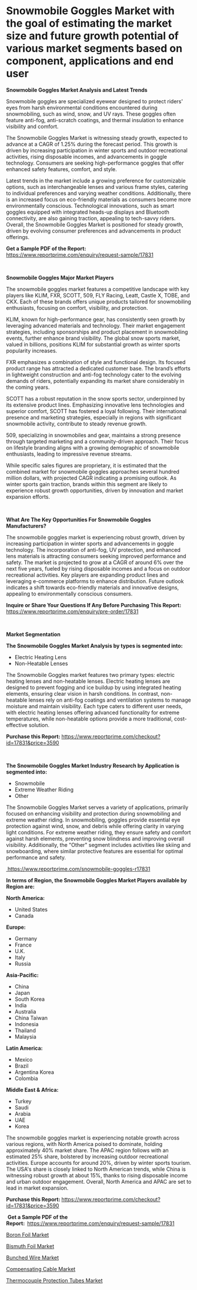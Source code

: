 <p><h1>Snowmobile Goggles Market with the goal of estimating the market size and future growth potential of various market segments based on component, applications and end user</h1></p><p><strong>Snowmobile Goggles Market Analysis and Latest Trends</strong></p>
<p><p>Snowmobile goggles are specialized eyewear designed to protect riders' eyes from harsh environmental conditions encountered during snowmobiling, such as wind, snow, and UV rays. These goggles often feature anti-fog, anti-scratch coatings, and thermal insulation to enhance visibility and comfort.</p><p>The Snowmobile Goggles Market is witnessing steady growth, expected to advance at a CAGR of 1.25% during the forecast period. This growth is driven by increasing participation in winter sports and outdoor recreational activities, rising disposable incomes, and advancements in goggle technology. Consumers are seeking high-performance goggles that offer enhanced safety features, comfort, and style.</p><p>Latest trends in the market include a growing preference for customizable options, such as interchangeable lenses and various frame styles, catering to individual preferences and varying weather conditions. Additionally, there is an increased focus on eco-friendly materials as consumers become more environmentally conscious. Technological innovations, such as smart goggles equipped with integrated heads-up displays and Bluetooth connectivity, are also gaining traction, appealing to tech-savvy riders. Overall, the Snowmobile Goggles Market is positioned for steady growth, driven by evolving consumer preferences and advancements in product offerings.</p></p>
<p><strong>Get a Sample PDF of the Report:&nbsp;</strong> <a href="https://www.reportprime.com/enquiry/request-sample/17831?utm_campaign=1129&utm_medium=2&utm_source=Github&utm_content=ia&utm_term=20112024&utm_id=snowmobile-goggles">https://www.reportprime.com/enquiry/request-sample/17831</a></p>
<p>&nbsp;</p>
<p><strong>Snowmobile Goggles Major Market Players</strong></p>
<p><p>The snowmobile goggles market features a competitive landscape with key players like KLIM, FXR, SCOTT, 509, FLY Racing, Leatt, Castle X, TOBE, and CKX. Each of these brands offers unique products tailored for snowmobiling enthusiasts, focusing on comfort, visibility, and protection.</p><p>KLIM, known for high-performance gear, has consistently seen growth by leveraging advanced materials and technology. Their market engagement strategies, including sponsorships and product placement in snowmobiling events, further enhance brand visibility. The global snow sports market, valued in billions, positions KLIM for substantial growth as winter sports popularity increases.</p><p>FXR emphasizes a combination of style and functional design. Its focused product range has attracted a dedicated customer base. The brand’s efforts in lightweight construction and anti-fog technology cater to the evolving demands of riders, potentially expanding its market share considerably in the coming years.</p><p>SCOTT has a robust reputation in the snow sports sector, underpinned by its extensive product lines. Emphasizing innovative lens technologies and superior comfort, SCOTT has fostered a loyal following. Their international presence and marketing strategies, especially in regions with significant snowmobile activity, contribute to steady revenue growth.</p><p>509, specializing in snowmobiles and gear, maintains a strong presence through targeted marketing and a community-driven approach. Their focus on lifestyle branding aligns with a growing demographic of snowmobile enthusiasts, leading to impressive revenue streams.</p><p>While specific sales figures are proprietary, it is estimated that the combined market for snowmobile goggles approaches several hundred million dollars, with projected CAGR indicating a promising outlook. As winter sports gain traction, brands within this segment are likely to experience robust growth opportunities, driven by innovation and market expansion efforts.</p></p>
<p>&nbsp;</p>
<p><strong>What Are The Key Opportunities For Snowmobile Goggles Manufacturers?</strong></p>
<p><p>The snowmobile goggles market is experiencing robust growth, driven by increasing participation in winter sports and advancements in goggle technology. The incorporation of anti-fog, UV protection, and enhanced lens materials is attracting consumers seeking improved performance and safety. The market is projected to grow at a CAGR of around 6% over the next five years, fueled by rising disposable incomes and a focus on outdoor recreational activities. Key players are expanding product lines and leveraging e-commerce platforms to enhance distribution. Future outlook indicates a shift towards eco-friendly materials and innovative designs, appealing to environmentally conscious consumers.</p></p>
<p><strong>Inquire or Share Your Questions If Any Before Purchasing This Report:</strong> <a href="https://www.reportprime.com/enquiry/pre-order/17831?utm_campaign=1129&utm_medium=2&utm_source=Github&utm_content=ia&utm_term=20112024&utm_id=snowmobile-goggles">https://www.reportprime.com/enquiry/pre-order/17831</a></p>
<p>&nbsp;</p>
<p><strong>Market Segmentation</strong></p>
<p><strong>The Snowmobile Goggles Market Analysis by types is segmented into:</strong></p>
<p><ul><li>Electric Heating Lens</li><li>Non-Heatable Lenses</li></ul></p>
<p><p>The Snowmobile Goggles market features two primary types: electric heating lenses and non-heatable lenses. Electric heating lenses are designed to prevent fogging and ice buildup by using integrated heating elements, ensuring clear vision in harsh conditions. In contrast, non-heatable lenses rely on anti-fog coatings and ventilation systems to manage moisture and maintain visibility. Each type caters to different user needs, with electric heating lenses offering advanced functionality for extreme temperatures, while non-heatable options provide a more traditional, cost-effective solution.</p></p>
<p><strong>Purchase this Report:&nbsp;</strong><a href="https://www.reportprime.com/checkout?id=17831&price=3590&utm_campaign=1129&utm_medium=2&utm_source=Github&utm_content=ia&utm_term=20112024&utm_id=snowmobile-goggles">https://www.reportprime.com/checkout?id=17831&price=3590</a></p>
<p>&nbsp;</p>
<p><strong>The Snowmobile Goggles Market Industry Research by Application is segmented into:</strong></p>
<p><ul><li>Snowmobile</li><li>Extreme Weather Riding</li><li>Other</li></ul></p>
<p><p>The Snowmobile Goggles Market serves a variety of applications, primarily focused on enhancing visibility and protection during snowmobiling and extreme weather riding. In snowmobiling, goggles provide essential eye protection against wind, snow, and debris while offering clarity in varying light conditions. For extreme weather riding, they ensure safety and comfort against harsh elements, preventing snow blindness and improving overall visibility. Additionally, the "Other" segment includes activities like skiing and snowboarding, where similar protective features are essential for optimal performance and safety.</p></p>
<p><a href="https://www.reportprime.com/snowmobile-goggles-r17831?utm_campaign=1129&utm_medium=2&utm_source=Github&utm_content=ia&utm_term=20112024&utm_id=snowmobile-goggles">&nbsp;https://www.reportprime.com/snowmobile-goggles-r17831</a></p>
<p><strong>In terms of Region, the Snowmobile Goggles Market Players available by Region are:</strong></p>
<p>
    <p> <strong> North America: </strong>
        <ul>
            <li>United States</li>
            <li>Canada</li>
        </ul>
        </p> 
    <p> <strong> Europe: </strong>
        <ul>
            <li>Germany</li>
            <li>France</li>
            <li>U.K.</li>
            <li>Italy</li>
            <li>Russia</li>
        </ul>
        </p> 
    <p> <strong> Asia-Pacific: </strong>
        <ul>
            <li>China</li>
            <li>Japan</li>
            <li>South Korea</li>
            <li>India</li>
            <li>Australia</li>
            <li>China Taiwan</li>
            <li>Indonesia</li>
            <li>Thailand</li>
            <li>Malaysia</li>
        </ul>
        </p> 
    <p> <strong> Latin America: </strong>
        <ul>
            <li>Mexico</li>
            <li>Brazil</li>
            <li>Argentina Korea</li>
            <li>Colombia</li>
        </ul>
        </p> 
    <p> <strong> Middle East & Africa: </strong>
        <ul>
            <li>Turkey</li>
            <li>Saudi</li>
            <li>Arabia</li>
            <li>UAE</li>
            <li>Korea</li>
        </ul>
    </p>
    </p>
<p><p>The snowmobile goggles market is experiencing notable growth across various regions, with North America poised to dominate, holding approximately 40% market share. The APAC region follows with an estimated 25% share, bolstered by increasing outdoor recreational activities. Europe accounts for around 20%, driven by winter sports tourism. The USA's share is closely linked to North American trends, while China is witnessing robust growth at about 15%, thanks to rising disposable income and urban outdoor engagement. Overall, North America and APAC are set to lead in market expansion.</p></p>
<p><strong>Purchase this Report: </strong><a href="https://www.reportprime.com/checkout?id=17831&price=3590&utm_campaign=1129&utm_medium=2&utm_source=Github&utm_content=ia&utm_term=20112024&utm_id=snowmobile-goggles">https://www.reportprime.com/checkout?id=17831&price=3590</a></p>
<p>&nbsp;<strong>Get a Sample PDF of the Report:&nbsp;&nbsp;</strong><a href="https://www.reportprime.com/enquiry/request-sample/17831?utm_campaign=1129&utm_medium=2&utm_source=Github&utm_content=ia&utm_term=20112024&utm_id=snowmobile-goggles">https://www.reportprime.com/enquiry/request-sample/17831</a></p>
<p><strong></strong></p>
<p><p><a href="https://issuu.com/reportprime-2/docs/boron-foil-market-size-2030.pptx_104f8e4207abfe?utm_campaign=1129&utm_medium=2&utm_source=Github&utm_content=ia&utm_term=20112024&utm_id=snowmobile-goggles">Boron Foil Market</a></p><p><a href="https://issuu.com/reportprime-2/docs/bismuth-foil-market-size-2030.pptx_83d459f5225a30?utm_campaign=1129&utm_medium=2&utm_source=Github&utm_content=ia&utm_term=20112024&utm_id=snowmobile-goggles">Bismuth Foil Market</a></p><p><a href="https://www.linkedin.com/pulse/bunched-wire-market-segmentation-applications-types-growth-sx7oe?utm_campaign=1129&utm_medium=2&utm_source=Github&utm_content=ia&utm_term=20112024&utm_id=snowmobile-goggles">Bunched Wire Market</a></p><p><a href="https://www.linkedin.com/pulse/sustainability-trends-compensating-cable-industry-market-dkdzf?utm_campaign=1129&utm_medium=2&utm_source=Github&utm_content=ia&utm_term=20112024&utm_id=snowmobile-goggles">Compensating Cable Market</a></p><p><a href="https://www.linkedin.com/pulse/thermocouple-protection-tubes-market-global-insights-sales-kbipe?utm_campaign=1129&utm_medium=2&utm_source=Github&utm_content=ia&utm_term=20112024&utm_id=snowmobile-goggles">Thermocouple Protection Tubes Market</a></p></p>